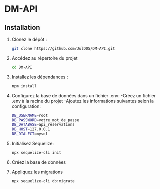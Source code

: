 # DM-API

## Installation
1. Clonez le dépôt :
   ```bash
   git clone https://github.com/JulD05/DM-API.git

2. Accédez au répertoire du projet
    ```bash
    cd DM-API

3. Installez les dépendances :
    ```bash
    npm install

4. Configurez la base de données dans un fichier .env:
    -Créez un fichier .env à la racine du projet
    -Ajoutez les informations suivantes selon la configuration: 
    ```bash
    DB_USERNAME=root
    DB_PASSWORD=votre_mot_de_passe
    DB_DATABASE=api_reservations
    DB_HOST=127.0.0.1
    DB_DIALECT=mysql
    
5. Initialisez Sequelize:
    ```bash
    npx sequelize-cli init

6. Créez la base de données

7. Appliquez les migrations
    ```bash
    npx sequelize-cli db:migrate
